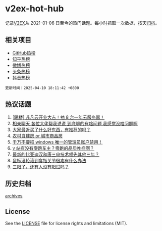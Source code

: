 # v2ex-hot-hub

 记录[V2EX](https://www.v2ex.com/)从 2021-01-06 日至今的热门话题。每小时抓取一次数据，按天[归档](archives)。
 
 ## 相关项目

- [GitHub热榜](https://github.com/lonnyzhang423/github-hot-hub)
- [知乎热榜](https://github.com/lonnyzhang423/zhihu-hot-hub)
- [微博热榜](https://github.com/lonnyzhang423/weibo-hot-hub)
- [头条热榜](https://github.com/lonnyzhang423/toutiao-hot-hub)
- [抖音热榜](https://github.com/lonnyzhang423/douyin-hot-hub)


 `更新时间：2025-04-10 18:11:42 +0800`

## 热议话题

1. [[踢楼] 非凡云开业大吉！抽 8 台一年云服务器！](https://www.v2ex.com/t/1124374)
1. [相亲聊天 各位大佬帮我说说 到底聊的有啥问题 我感觉没啥问题啊](https://www.v2ex.com/t/1124356)
1. [大家最近买了什么好东西，有推荐的吗？](https://www.v2ex.com/t/1124376)
1. [农村自建房 or 城市商品房](https://www.v2ex.com/t/1124425)
1. [千万不要把 windows 唯一的管理员账户禁用！](https://www.v2ex.com/t/1124358)
1. [v 站有没有零跑车主？零跑的品质咋样啊？](https://www.v2ex.com/t/1124352)
1. [最新的比亚迪汉和唐三电技术领先其他三年？](https://www.v2ex.com/t/1124357)
1. [鼠标滚轮滚到食指关节很疼有什么办法](https://www.v2ex.com/t/1124394)
1. [三阳了，还有人没有阳过吗？](https://www.v2ex.com/t/1124319)

## 历史归档

[archives](archives)

## License

See the [LICENSE](LICENSE) file for license rights and limitations (MIT).
